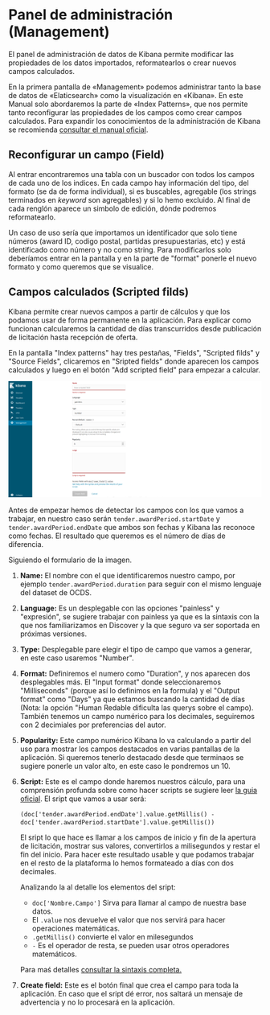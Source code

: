 # Panel de administración (Management)

El panel de administración de datos de Kibana permite modificar las propiedades de los datos importados, reformatearlos o crear nuevos campos calculados.

En la primera pantalla de «Management» podemos administrar tanto la base de datos de «Elaticsearch» como la visualización en «Kibana». En este Manual solo abordaremos la parte de «Index Patterns», que nos permite tanto reconfigurar las propiedades de los campos como crear campos calculados. Para expandir los conocimientos de la administración de Kibana se recomienda [consultar el manual oficial](https://www.elastic.co/guide/en/kibana/current/management.html).

## Reconfigurar un campo (Field)

Al entrar encontraremos una tabla con un buscador con todos los campos de cada uno de los indices. En cada campo hay información del tipo, del formato (se da de forma individual), si es buscables, agregable (los strings terminados en *keyword* son agregables) y si lo hemo excluido. Al final de cada renglón aparece un simbolo de edición, dónde podremos reformatearlo. 

Un caso de uso sería que importamos un identificador que solo tiene números (award ID, codigo postal, partidas presupuestarias, etc) y está identificado como número y no como string. Para modificarlos solo deberíamos entrar en la pantalla y en la parte de "format" ponerle el nuevo formato y como queremos que se visualice. 

## Campos calculados (Scripted filds)

Kibana permite crear nuevos campos a partir de cálculos y que los podamos usar de forma permanente en la aplicación. Para explicar como funcionan calcularemos la cantidad de días transcurridos desde publicación de licitación hasta recepción de oferta. 

En la pantalla "Index patterns" hay tres pestañas, "Fields", "Scripted filds" y "Source Fields", clicaremos en "Sripted fields" donde aparecen los campos calculados y luego en el botón "Add scripted field" para empezar a calcular. 

!["Scripted Fields"](ScriptedFields.png "Scripted Fields")

Antes de empezar hemos de detectar los campos con los que vamos a trabajar, en nuestro caso serán `tender.awardPeriod.startDate` y `tender.awardPeriod.endDate` que ambos son fechas y Kibana las reconoce como fechas. El resultado que queremos es el número de días de diferencia. 

Siguiendo el formulario de la imagen. 

1. **Name:** El nombre con el que identificaremos nuestro campo, por ejemplo `tender.awardPeriod.duration` para seguir con el mismo lenguaje del dataset de OCDS. 
1. **Language:** Es un desplegable con las opciones "painless" y "expresión", se sugiere trabajar con painless ya que es la sintaxis con la que nos familiarizamos en Discover y la que seguro va ser soportada en próximas versiones. 
1. **Type:** Desplegable pare elegir el tipo de campo que vamos a generar, en este caso usaremos "Number".
1. **Format:** Definiremos el numero como "Duration", y nos aparecen dos desplegables más. El "Input format" donde seleccionaremos "Milliseconds" (porque así lo definimos en la formula) y el "Output format" como "Days" ya que estamos buscando la cantidad de días (Nota: la opción "Human Redable dificulta las querys sobre el campo). También tenemos un campo numérico para los decimales, seguiremos con 2 decimiales por preferencias del autor. 
1. **Popularity:** Este campo numérico Kibana lo va calculando a partir del uso para mostrar los campos destacados en varias pantallas de la aplicación. Si queremos tenerlo destacado desde que terminaos se sugiere ponerle un valor alto, en este caso le pondremos un 10. 
1. **Script:** Este es el campo donde haremos nuestros cálculo, para una comprensión profunda sobre como hacer scripts se sugiere leer [la guia oficial](https://www.elastic.co/guide/en/elasticsearch/reference/6.x/search-request-script-fields.html). El sript que vamos a usar será:
    ```
    (doc['tender.awardPeriod.endDate'].value.getMillis() - doc['tender.awardPeriod.startDate'].value.getMillis())
    ```
    El sript lo que hace es llamar a los campos de inicio y fin de la apertura de licitación, mostrar sus valores, convertirlos a milisegundos y restar el fin del inicio. Para hacer este resultado usable y que podamos trabajar en el resto de la plataforma lo hemos formateado a días con dos decimales. 

    Analizando la al detalle los elementos del sript: 
    * `doc['Nombre.Campo']` Sirva para llamar al campo de nuestra base datos. 
    * El `.value` nos devuelve el valor que nos servirá para hacer operaciones matemáticas. 
    * `.getMillis()` convierte el valor en milesegundos
    * ` - ` Es el operador de resta, se pueden usar otros operadores matemáticos. 

    Para maś detalles [consultar la sintaxis completa.](https://www.elastic.co/guide/en/elasticsearch/painless/master/painless-api-reference.html)

7. **Create field:** Este es el botón final que crea el campo para toda la aplicación. En caso que el sript dé error, nos saltará un mensaje de advertencia y no lo procesará en la aplicación. 
